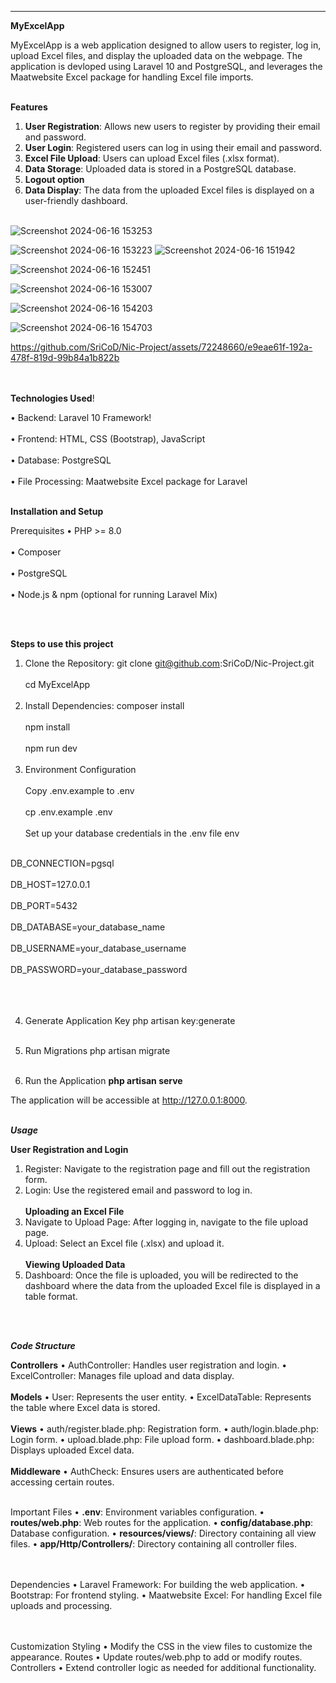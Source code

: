 ________________________________________
**MyExcelApp**

MyExcelApp is a web application designed to allow users to register, log in, upload Excel files, and display the uploaded data on the webpage. The application is devloped using Laravel 10 and PostgreSQL, and leverages the Maatwebsite Excel package for handling Excel file imports.
 <br></br>

**Features**
1.	**User Registration**: Allows new users to register by providing their email and password.
2.	**User Login**: Registered users can log in using their email and password.
3.	**Excel File Upload**: Users can upload Excel files (.xlsx format).
4.	**Data Storage**: Uploaded data is stored in a PostgreSQL database.
5.	**Logout option**
6.	**Data Display**: The data from the uploaded Excel files is displayed on a user-friendly dashboard.
 <br></br>

   ![Screenshot 2024-06-16 153253](https://github.com/SriCoD/Nic-Project/assets/72248660/475ca9b7-6ec5-4cef-adfe-0a53f29e651a)

   ![Screenshot 2024-06-16 153223](https://github.com/SriCoD/Nic-Project/assets/72248660/20f69466-5ca6-435c-aca3-1283aa89c3a2)
![Screenshot 2024-06-16 151942](https://github.com/SriCoD/Nic-Project/assets/72248660/ae4bd8f3-4152-4f9a-8690-097a59a0ff7a)

![Screenshot 2024-06-16 152451](https://github.com/SriCoD/Nic-Project/assets/72248660/7d14e477-1cec-4240-8c39-d4e16db8cc3d)

![Screenshot 2024-06-16 153007](https://github.com/SriCoD/Nic-Project/assets/72248660/1864529e-ae29-4675-95ac-11e1cd446173)

![Screenshot 2024-06-16 154203](https://github.com/SriCoD/Nic-Project/assets/72248660/f10dad2d-b00f-404f-8bc0-84c815207e03)

![Screenshot 2024-06-16 154703](https://github.com/SriCoD/Nic-Project/assets/72248660/b3187fcb-0c78-4442-8b4a-577c9dfb933d)




https://github.com/SriCoD/Nic-Project/assets/72248660/e9eae61f-192a-478f-819d-99b84a1b822b


<br></br>
**Technologies Used**!

•	Backend: Laravel 10 Framework!<br></br>
•	Frontend: HTML, CSS (Bootstrap), JavaScript<br></br>
•	Database: PostgreSQL<br></br>
•	File Processing: Maatwebsite Excel package for Laravel
 <br></br>


**Installation and Setup**

Prerequisites
•	PHP >= 8.0<br></br>
•	Composer<br></br>
•	PostgreSQL<br></br>
•	Node.js & npm (optional for running Laravel Mix)

 <br></br>

**Steps to use this project**
1.	Clone the Repository:
git clone git@github.com:SriCoD/Nic-Project.git<br></br>
cd MyExcelApp<br></br>
2.	Install Dependencies:
composer install<br></br>
npm install<br></br>
npm run dev<br></br>
3.	Environment Configuration<br></br>
Copy .env.example to .env
<br></br>
cp .env.example .env<br></br>
Set up your database credentials in the .env file
env <br></br>

DB_CONNECTION=pgsql  <br></br>
DB_HOST=127.0.0.1  <br></br>
DB_PORT=5432 <br></br>
DB_DATABASE=your_database_name <br></br>
DB_USERNAME=your_database_username <br></br>
DB_PASSWORD=your_database_password <br></br>
<br></br>

4.	Generate Application Key
php artisan key:generate<br></br>

5.	Run Migrations
php artisan migrate<br></br>

6.	Run the Application
**php artisan serve**

The application will be accessible at http://127.0.0.1:8000.
<br></br>

_**Usage**_

**User Registration and Login**
1.	Register: Navigate to the registration page and fill out the registration form.
2.	Login: Use the registered email and password to log in.
 <br></br>
**Uploading an Excel File**
1.	Navigate to Upload Page: After logging in, navigate to the file upload page.
2.	Upload: Select an Excel file (.xlsx) and upload it.
 <br></br>
**Viewing Uploaded Data**
1.	Dashboard: Once the file is uploaded, you will be redirected to the dashboard where the data from the uploaded Excel file is displayed in a table format.


 <br></br>

_**Code Structure**_

**Controllers**
•	AuthController: Handles user registration and login.
•	ExcelController: Manages file upload and data display.
 <br></br>
**Models**
•	User: Represents the user entity.
•	ExcelDataTable: Represents the table where Excel data is stored.
 <br></br>
**Views**
•	auth/register.blade.php: Registration form.
•	auth/login.blade.php: Login form.
•	upload.blade.php: File upload form.
•	dashboard.blade.php: Displays uploaded Excel data.
 <br></br>
**Middleware**
•	AuthCheck: Ensures users are authenticated before accessing certain routes.
 <br></br>

Important Files
•	**.env**: Environment variables configuration.
•	**routes/web.php**: Web routes for the application.
•	**config/database.php**: Database configuration.
•	**resources/views/**: Directory containing all view files.
•	**app/Http/Controllers/**: Directory containing all controller files.

 <br></br>
Dependencies
•	Laravel Framework: For building the web application.
•	Bootstrap: For frontend styling.
•	Maatwebsite Excel: For handling Excel file uploads and processing.

 <br></br>
Customization
Styling
•	Modify the CSS in the view files to customize the appearance.
Routes
•	Update routes/web.php to add or modify routes.
Controllers
•	Extend controller logic as needed for additional functionality.

